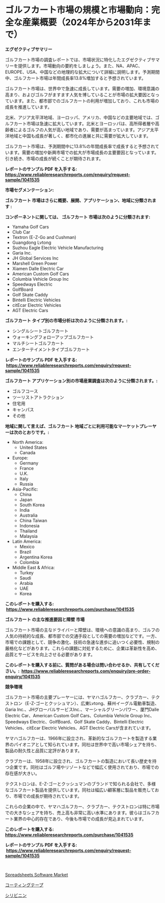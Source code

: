 <p><h1>ゴルフカート市場の規模と市場動向：完全な産業概要（2024年から2031年まで）</h1></p><p><strong>エグゼクティブサマリー</strong></p>
<p><p>ゴルフカート市場の調査レポートでは、市場状況に特化したエグゼクティブサマリーを提供します。市場動向の要約をしましょう。また、NA、APAC、EUROPE、USA、中国などの地理的な拡大について詳細に説明します。予測期間中、ゴルフカート市場は年間成長率13.8%増加すると予想されています。</p><p>ゴルフカート市場は、世界中で急速に成長しています。需要の増加、環境意識の高まり、およびゴルフがますます人気を博していることが市場の拡大要因となっています。また、都市部でのゴルフカートの利用が増加しており、これも市場の成長を推進しています。</p><p>北米、アジア太平洋地域、ヨーロッパ、アメリカ、中国などの主要地域では、ゴルフカート市場は急速に拡大しています。北米とヨーロッパは、高所得者層や高齢者によるゴルフの人気が高い地域であり、需要が高まっています。アジア太平洋地域と中国も成長が著しく、都市化の進展と共に需要が拡大しています。</p><p>ゴルフカート市場は、予測期間中に13.8%の年間成長率で成長すると予想されています。需要の増加や新興市場での拡大が市場成長の主要要因となっています。引き続き、市場の成長が続くことが期待されます。</p></p>
<p><strong>レポートのサンプル PDF を入手する: <a href="https://www.reliableresearchreports.com/enquiry/request-sample/1041535">https://www.reliableresearchreports.com/enquiry/request-sample/1041535</a></strong></p>
<p><strong>市場セグメンテーション:</strong></p>
<p><strong> ゴルフカート 市場はさらに概要、展開、アプリケーション、地域に分類されます :</strong></p>
<p><strong>コンポーネントに関しては、 ゴルフカート 市場は次のように分類されます: &nbsp;</strong></p>
<p><ul><li>Yamaha Golf Cars</li><li>Club Car</li><li>Textron (E-Z-Go and Cushman)</li><li>Guangdong Lvtong</li><li>Suzhou Eagle Electric Vehicle Manufacturing</li><li>Garia Inc.</li><li>JH Global Services Inc</li><li>Marshell Green Power</li><li>Xiamen Dalle Electric Car</li><li>American Custom Golf Cars</li><li>Columbia Vehicle Group Inc</li><li>Speedways Electric</li><li>GolfBoard</li><li>Golf Skate Caddy</li><li>Bintelli Electric Vehicles</li><li>citEcar Electric Vehicles</li><li>AGT Electric Cars</li></ul></p>
<p><strong> ゴルフカート タイプ別の市場分析は次のように分類されます。:</strong></p>
<p><ul><li>シングルシートゴルフカート</li><li>ウォーキングフォローアップゴルフカート</li><li>マルチシートゴルフカート</li><li>エンターテイメントタイプゴルフカート</li></ul></p>
<p><strong>レポートのサンプル PDF を入手する: &nbsp;<a href="https://www.reliableresearchreports.com/enquiry/request-sample/1041535">https://www.reliableresearchreports.com/enquiry/request-sample/1041535</a></strong></p>
<p><strong> ゴルフカート アプリケーション別の市場産業調査は次のように分類されます。:</strong></p>
<p><ul><li>ゴルフコース</li><li>ツーリストアトラクション</li><li>住宅用</li><li>キャンパス</li><li>その他</li></ul></p>
<p><strong>地域に関して言えば、ゴルフカート 地域ごとに利用可能なマーケットプレーヤーは次のとおりです。:</strong></p>
<p><ul>
    <li>
        North America:
        <ul>
            <li>United States</li>
            <li>Canada</li>
        </ul>
    </li>
    <li>
        Europe:
        <ul>
            <li>Germany</li>
            <li>France</li>
            <li>U.K.</li>
            <li>Italy</li>
            <li>Russia</li>
        </ul>
    </li>
    <li>
        Asia-Pacific:
        <ul>
            <li>China</li>
            <li>Japan</li>
            <li>South Korea</li>
            <li>India</li>
            <li>Australia</li>
            <li>China Taiwan</li>
            <li>Indonesia</li>
            <li>Thailand</li>
            <li>Malaysia</li>
        </ul>
    </li>
    <li>
        Latin America:
        <ul>
            <li>Mexico</li>
            <li>Brazil</li>
            <li>Argentina Korea</li>
            <li>Colombia</li>
        </ul>
    </li>
    <li>
        Middle East & Africa:
        <ul>
            <li>Turkey</li>
            <li>Saudi</li>
            <li>Arabia</li>
            <li>UAE</li>
            <li>Korea</li>
        </ul>
    </li>
    </ul></p>
<p><strong>このレポートを購入する: &nbsp;<a href="https://www.reliableresearchreports.com/purchase/1041535">https://www.reliableresearchreports.com/purchase/1041535</a></strong></p>
<p><strong>ゴルフカート の主な推進要因と障壁 市場</strong></p>
<p><p>ゴルフカート市場の主なドライバーと障壁は、環境への意識の高まり、ゴルフの人気の持続的な成長、都市部での交通手段としての需要の増加などです。一方、市場での課題として、競争の激化、技術の急速な進歩に追いつく必要性、規制の厳格化などがあります。これらの課題に対処するために、企業は革新性を高め、品質とサービスを向上させる必要があります。</p></p>
<p><strong>このレポートを購入する前に、質問がある場合は問い合わせるか、共有してください。:&nbsp; <a href="https://www.reliableresearchreports.com/enquiry/pre-order-enquiry/1041535">https://www.reliableresearchreports.com/enquiry/pre-order-enquiry/1041535</a></strong></p>
<p><strong>競争環境</strong></p>
<p><p>ゴルフカート市場の主要プレーヤーには、ヤマハゴルフカー、クラブカー、テクストロン（E-Z-ゴーとクッシュマン）、広東Lvtong、蘇州イーグル電動車製造、Garia Inc.、JHグローバルサービスInc.、マーシャルグリーンパワー、厦門Dalle Electric Car、American Custom Golf Cars、Columbia Vehicle Group Inc、Speedways Electric、GolfBoard、Golf Skate Caddy、Bintelli Electric Vehicles、citEcar Electric Vehicles、AGT Electric Carsが含まれています。</p><p>ヤマハゴルフカーは、1966年に設立され、革新的なゴルフカートを製造する業界のパイオニアとして知られています。同社は世界中で高い市場シェアを持ち、製品の耐久性と品質に定評があります。</p><p>クラブカーは、1958年に設立され、ゴルフカートの製造において長い歴史を持つ企業です。同社はゴルフ場やリゾートなどで幅広く使用されており、市場での存在感が大きい。</p><p>テクストロンは、E-Z-ゴーとクッシュマンのブランドで知られる会社で、多様なゴルフカート製品を提供しています。同社は幅広い顧客層に製品を販売しており、市場での成長が期待されています。</p><p>これらの企業の中で、ヤマハゴルフカー、クラブカー、テクストロンは特に市場での大きなシェアを持ち、売上高も非常に高い水準にあります。彼らはゴルフカート業界の中心的存在であり、今後も市場での成長が見込まれています。</p></p>
<p><strong>このレポートを購入する: &nbsp; <a href="https://www.reliableresearchreports.com/purchase/1041535">https://www.reliableresearchreports.com/purchase/1041535</a></strong></p>
<p><strong>レポートのサンプル PDF を入手する: &nbsp;<a href="https://www.reliableresearchreports.com/enquiry/request-sample/1041535">https://www.reliableresearchreports.com/enquiry/request-sample/1041535</a></strong><strong></strong></p>
<p>&nbsp;</p>
<p><p><a href="https://view.publitas.com/reportprime-1/spreadsheets-software-market-dynamics-2023-2030-also-about-its-market-trends-projections-and-opportunities/">Spreadsheets Software Market</a></p><p><a href="https://medium.com/@andym141978/%E3%82%B3%E3%83%BC%E3%83%86%E3%82%A3%E3%83%B3%E3%82%B0%E3%83%86%E3%83%BC%E3%83%97%E5%B8%82%E5%A0%B4%E8%A6%8F%E6%A8%A1-cagr-%E3%83%88%E3%83%AC%E3%83%B3%E3%83%892024-2030-15e3d754c8f6">コーティングテープ</a></p><p><a href="https://medium.com/@chandlermcclure1949/%E3%82%B7%E3%83%AA%E3%83%93%E3%83%8B%E3%83%B3%E5%B8%82%E5%A0%B4-%E7%AB%B6%E4%BA%89%E5%88%86%E6%9E%90-%E5%B8%82%E5%A0%B4%E5%8B%95%E5%90%91-2031%E5%B9%B4%E3%81%BE%E3%81%A7%E3%81%AE%E4%BA%88%E6%B8%AC-ce98ccd59e0f">シリビニン</a></p></p>